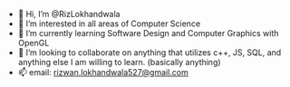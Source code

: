 - 👋 Hi, I’m @RizLokhandwala
- 👀 I’m interested in all areas of Computer Science
- 🌱 I’m currently learning Software Design and Computer Graphics with OpenGL
- 💞️ I’m looking to collaborate on anything that utilizes c++, JS, SQL, and anything else I am willing to learn. (basically anything)
- 📫 email: rizwan.lokhandwala527@gmail.com

<!---
RizLokhandwala/RizLokhandwala is a ✨ special ✨ repository because its `README.md` (this file) appears on your GitHub profile.
You can click the Preview link to take a look at your changes.
--->
